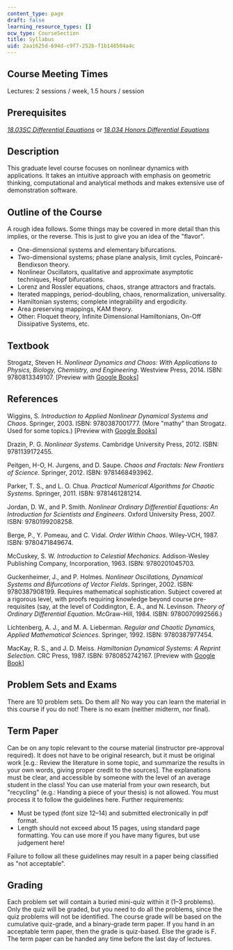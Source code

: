 ```yaml
---
content_type: page
draft: false
learning_resource_types: []
ocw_type: CourseSection
title: Syllabus
uid: 2aa1625d-694d-c9f7-252b-f1b148504a4c
---
```

## Course Meeting Times

Lectures: 2 sessions / week, 1.5 hours / session

## Prerequisites

[*18.03SC Differential Equations*](/courses/18-03sc-differential-equations-fall-2011) or [*18.034 Honors Differential Equations*](/courses/18-034-honors-differential-equations-spring-2004)

## Description

This graduate level course focuses on nonlinear dynamics with applications. It takes an intuitive approach with emphasis on geometric thinking, computational and analytical methods and makes extensive use of demonstration software.

## Outline of the Course

A rough idea follows. Some things may be covered in more detail than this implies, or the reverse. This is just to give you an idea of the "flavor".

- One-dimensional systems and elementary bifurcations.
- Two-dimensional systems; phase plane analysis, limit cycles, Poincaré-Bendixson theory.
- Nonlinear Oscillators, qualitative and approximate asymptotic techniques, Hopf bifurcations.
- Lorenz and Rossler equations, chaos, strange attractors and fractals.
- Iterated mappings, period-doubling, chaos, renormalization, universality.
- Hamiltonian systems; complete integrability and ergodicity.
- Area preserving mappings, KAM theory.
- Other: Floquet theory, Infinite Dimensional Hamiltonians, On-Off Dissipative Systems, etc.

## Textbook

Strogatz, Steven H. *Nonlinear Dynamics and Chaos: With Applications to Physics, Biology, Chemistry, and Engineering*. Westview Press, 2014. ISBN: 9780813349107. \[Preview with [Google Books](http://books.google.com/books?id=jeFVDgAAQBAJ&pg=PAfrontcover)\]

## References

Wiggins, S. *Introduction to Applied Nonlinear Dynamical Systems and Chaos*. Springer, 2003. ISBN: 9780387001777. (More "mathy" than Strogatz. Used for some topics.) \[Preview with [Google Books](http://books.google.com/books?id=GYcOfuZDOKMC&pg=PAfrontcover)\]

Drazin, P. G. *Nonlinear Systems*. Cambridge University Press, 2012. ISBN: 9781139172455.

Peitgen, H-O, H. Jurgens, and D. Saupe. *Chaos and Fractals: New Frontiers of Science*. Springer, 2012. ISBN: 9781468493962.

Parker, T. S., and L. O. Chua. *Practical Numerical Algorithms for Chaotic Systems*. Springer, 2011. ISBN: 9781461281214.

Jordan, D. W., and P. Smith. *Nonlinear Ordinary Differential Equations: An Introduction for Scientists and Engineers*. Oxford University Press, 2007. ISBN: 9780199208258.

Berge, P., Y. Pomeau, and C. Vidal. *Order Within Chaos*. Wiley-VCH, 1987. ISBN: 9780471849674.

McCuskey, S. W. *Introduction to Celestial Mechanics*. Addison-Wesley Publishing Company, Incorporation, 1963. ISBN: 9780201045703.

Guckenheimer, J., and P. Holmes. *Nonlinear Oscillations, Dynamical Systems and Bifurcations of Vector Fields*. Springer, 2002. ISBN: 9780387908199. Requires mathematical sophistication. Subject covered at a rigorous level, with proofs requiring knowledge beyond course pre-requisites (say, at the level of Coddington, E. A., and N. Levinson. *Theory of Ordinary Differential Equation*. McGraw-Hill, 1984. ISBN: 9780070992566.)

Lichtenberg, A. J., and M. A. Lieberman. *Regular and Chaotic Dynamics, Applied Mathematical Sciences*. Springer, 1992. ISBN: 9780387977454.

MacKay, R. S., and J. D. Meiss. *Hamiltonian Dynamical Systems: A Reprint Selection*. CRC Press, 1987. ISBN: 9780852742167. \[Preview with [Google Book](http://books.google.com/books?id=a1ToPs9iZlEC&pg=PAfrontcover)\]

## Problem Sets and Exams

There are 10 problem sets. Do them all! No way you can learn the material in this course if you do not! There is no exam (neither midterm, nor final).

## Term Paper

Can be on any topic relevant to the course material (instructor pre-approval required). It does not have to be original research, but it must be original work \[e.g.: Review the literature in some topic, and summarize the results in your own words, giving proper credit to the sources\]. The explanations must be clear, and accessible by someone with the level of an average student in the class! You can use material from your own research, but "recycling" (e.g.: Handing a piece of your thesis) is not allowed. You must process it to follow the guidelines here. Further requirements:

- Must be typed (font size 12–14) and submitted electronically in pdf format.
- Length should not exceed about 15 pages, using standard page formatting. You can use more if you have many figures, but use judgement here!

Failure to follow all these guidelines may result in a paper being classified as "not acceptable".

## Grading

Each problem set will contain a buried mini-quiz within it (1–3 problems). Only the quiz will be graded, but you need to do all the problems, since the quiz problems will not be identified. The course grade will be based on the cumulative quiz-grade, and a binary-grade term paper. If you hand in an acceptable term paper, then the grade is quiz-based. Else the grade is F. The term paper can be handed any time before the last day of lectures.